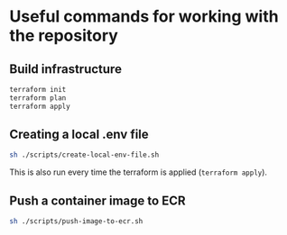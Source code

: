 # Useful commands for working with the repository

## Build infrastructure

```sh
terraform init
terraform plan
terraform apply
```

## Creating a local .env file

```sh
sh ./scripts/create-local-env-file.sh
```

This is also run every time the terraform is applied (`terraform apply`).

## Push a container image to ECR

```sh
sh ./scripts/push-image-to-ecr.sh
```
